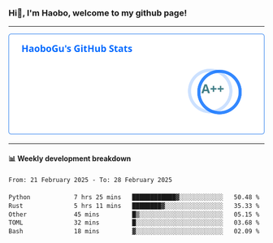 <!--<h2 align="center"> Hi👋, I'm Haobo, welcome to my github page! </h2>-->
### Hi👋, I'm Haobo, welcome to my github page!
-------

<img href="https://github.com/HaoboGu" src="assets/stats.svg" alt="github stats" /> 

-------

#### 📊 **Weekly development breakdown**
<!--START_SECTION:waka-->

```txt
From: 21 February 2025 - To: 28 February 2025

Python            7 hrs 25 mins   ████████████▓░░░░░░░░░░░░   50.48 %
Rust              5 hrs 11 mins   ████████▓░░░░░░░░░░░░░░░░   35.33 %
Other             45 mins         █▒░░░░░░░░░░░░░░░░░░░░░░░   05.15 %
TOML              32 mins         █░░░░░░░░░░░░░░░░░░░░░░░░   03.68 %
Bash              18 mins         ▓░░░░░░░░░░░░░░░░░░░░░░░░   02.09 %
```

<!--END_SECTION:waka-->
<!--
backup url: https://github-readme-status-dusky-ten.vercel.app/api?username=HaoboGu&count_private=true&show_icons=true&theme=transparent&border_color=2f80ed
-->
<!--
**HaoboGu/HaoboGu** is a ✨ _special_ ✨ repository because its `README.md` (this file) appears on your GitHub profile.

Here are some ideas to get you started:

- 🔭 I’m currently working on AI-assisted programming tools
- 🌱 I’m currently learning ...
- 👯 I’m looking to collaborate on ...
- 🤔 I’m looking for help with ...
- 💬 Ask me about ...
- 📫 How to reach me: ...
- 😄 Pronouns: ...
- ⚡ Fun fact: ...
-->
